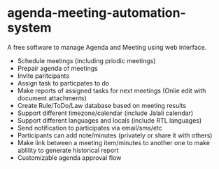 agenda-meeting-automation-system
================================

A free software to manage Agenda and Meeting using web interface. 

* Schedule meetings (including priodic meetings)
* Prepair agenda of meetings
* Invite paritcipants
* Assign task to particpates to do
* Make reports of assigned tasks for next meetings (Onlie edit with document attachments)
* Create Rule/ToDo/Law database based on meeting results
* Support different timezone/calendar (include Jalali calendar)
* Support different languages and locals (include RTL languages)
* Send notification to participates via email/sms/etc
* Participants can add note/minutes (privately or share it with others)
* Make link between a meeting item/minutes to another one to make ablility to generate historical report
* Customizable agenda approval flow

